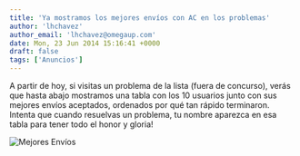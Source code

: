 ```yaml
---
title: 'Ya mostramos los mejores envíos con AC en los problemas'
author: 'lhchavez'
author_email: 'lhchavez@omegaup.com'
date: Mon, 23 Jun 2014 15:16:41 +0000
draft: false
tags: ['Anuncios']
---
```


A partir de hoy, si visitas un problema de la lista (fuera de concurso), verás que hasta abajo mostramos una tabla con los 10 usuarios junto con sus mejores envíos aceptados, ordenados por qué tan rápido terminaron. Intenta que cuando resuelvas un problema, tu nombre aparezca en esa tabla para tener todo el honor y gloria!

![Mejores Envíos](/images/mejoresenvios.png "Mejores Envíos")